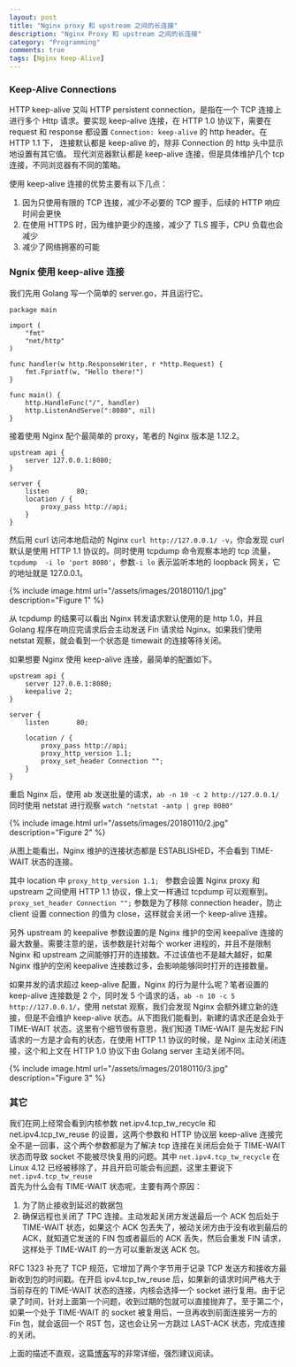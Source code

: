 ```yaml
---
layout: post
title: "Nginx proxy 和 upstream 之间的长连接"
description: "Nginx Proxy 和 upstream 之间的长连接"
category: "Programming" 
comments: true
tags: [Nginx Keep-Alive]
---
```


### Keep-Alive Connections
HTTP keep-alive 又叫 HTTP persistent connection，是指在一个 TCP 连接上进行多个 Http 请求。要实现 keep-alive 连接，在 HTTP 1.0 协议下，需要在 request 和 response 都设置 `Connection: keep-alive` 的 http header。在 HTTP 1.1 下，
连接默认都是 keep-alive 的，除非 Connection 的 http 头中显示地设置有其它值。
现代浏览器默认都是 keep-alive 连接，但是具体维护几个 tcp 连接，不同浏览器有不同的策略。

使用 keep-alive 连接的优势主要有以下几点：

1. 因为只使用有限的 TCP 连接，减少不必要的 TCP 握手，后续的 HTTP 响应时间会更快
2. 在使用 HTTPS 时，因为维护更少的连接，减少了 TLS 握手，CPU 负载也会减少
3. 减少了网络拥塞的可能

### Ngnix 使用 keep-alive 连接
我们先用 Golang 写一个简单的 server.go，并且运行它。

```
package main

import (
	"fmt"
	"net/http"
)

func handler(w http.ResponseWriter, r *http.Request) {
	fmt.Fprintf(w, "Hello there!")
}

func main() {
	http.HandleFunc("/", handler)
	http.ListenAndServe(":8080", nil)
}
```

接着使用 Nginx 配个最简单的 proxy，笔者的 Nginx 版本是 1.12.2。

```
upstream api {
    server 127.0.0.1:8080;
}

server {
    listen       80;
    location / {
        proxy_pass http://api;
    }
}
```
然后用 curl 访问本地启动的 Nginx `curl http://127.0.0.1/ -v`，你会发现 curl 默认是使用 HTTP 1.1 协议的。同时使用 tcpdump 命令观察本地的 tcp 流量，` tcpdump  -i lo 'port 8080'`，参数`-i lo` 表示监听本地的 loopback 网关，它的地址就是 127.0.0.1。

{% include image.html url="/assets/images/20180110/1.jpg" description="Figure 1" %}

从 tcpdump 的结果可以看出 Nginx 转发请求默认使用的是 http 1.0，并且 Golang 程序在响应完请求后会主动发送 Fin 请求给 Nginx。如果我们使用 netstat 观察，就会看到一个状态是 timewait 的连接等待关闭。

如果想要 Nginx 使用 keep-alive 连接，最简单的配置如下。

```
upstream api {
    server 127.0.0.1:8080;
    keepalive 2;
}

server {
    listen       80;

    location / {
        proxy_pass http://api;
        proxy_http_version 1.1;
        proxy_set_header Connection "";
    }
}
```
重启 Nginx 后，使用 ab 发送批量的请求，`ab -n 10 -c 2 http://127.0.0.1/` 同时使用 netstat 进行观察 `watch "netstat -antp | grep 8080"`

{% include image.html url="/assets/images/20180110/2.jpg" description="Figure 2" %}

从图上能看出，Nginx 维护的连接状态都是 ESTABLISHED，不会看到 TIME-WAIT 状态的连接。

其中 location 中 `proxy_http_version 1.1; ` 参数会设置 Nginx proxy 和 upstream 之间使用 HTTP 1.1 协议，像上文一样通过 tcpdump 可以观察到。`proxy_set_header Connection "";` 参数是为了移除 connection header，防止 client 设置 connection 的值为 close，这样就会关闭一个 keep-alive 连接。

另外 upstream 的 keepalive 参数设置的是 Nginx 维护的空闲 keepalive 连接的最大数量。需要注意的是，该参数是针对每个 worker 进程的，并且不是限制 Nginx 和 upstream 之间能够打开的连接数。不过该值也不是越大越好，如果 Nginx 维护的空闲 keepalive 连接数过多，会影响能够同时打开的连接数量。

如果并发的请求超过 keep-alive 配置，Nginx 的行为是什么呢？笔者设置的 keep-alive 连接数是 2 个，同时发 5 个请求的话，`ab -n 10 -c 5 http://127.0.0.1/`，使用 netstat 观察，我们会发现 Nginx 会额外建立新的连接，但是不会维护 keep-alive 状态。从下图我们能看到，新建的请求还是会处于 TIME-WAIT 状态。这里有个细节很有意思，我们知道 TIME-WAIT 是先发起 FIN 请求的一方是才会有的状态，在使用 HTTP 1.1 协议的时候，是 Nginx 主动关闭连接，这个和上文在 HTTP 1.0 协议下由 Golang server 主动关闭不同。

{% include image.html url="/assets/images/20180110/3.jpg" description="Figure 3" %}


### 其它
我们在网上经常会看到内核参数 net.ipv4.tcp_tw_recycle 和 net.ipv4.tcp_tw_reuse 的设置，这两个参数和 HTTP 协议层 keep-alive 连接完全不是一回事，这个两个参数都是为了解决 tcp 连接在关闭后会处于 TIME-WAIT 状态而导致 socket 不能被尽快复用的问题。其中 `net.ipv4.tcp_tw_recycle` 在 Linux 4.12 已经被移除了，并且开启可能会有[问题](http://www.pagefault.info/?p=416)，这里主要说下 `net.ipv4.tcp_tw_reuse`  
首先为什么会有 TIME-WAIT 状态呢，主要有两个原因：  
1. 为了防止接收到延迟的数据包  
2. 确保远程也关闭了 TPC 连接。主动发起关闭方发送最后一个 ACK 包后处于 TIME-WAIT 状态，如果这个 ACK 包丢失了，被动关闭方由于没有收到最后的 ACK，就知道它发送的 FIN 包或者最后的 ACK 丢失，然后会重发 FIN 请求，这样处于 TIME-WAIT 的一方可以重新发送 ACK 包。

RFC 1323 补充了 TCP 规范，它增加了两个字节用于记录 TCP 发送方和接收方最新收到包的时间戳。在开启 ipv4.tcp_tw_reuse 后，如果新的请求时间严格大于当前存在的 TIME-WAIT 状态的连接，内核会选择一个 socket 进行复用。由于记录了时间，针对上面第一个问题，收到过期的包就可以直接抛弃了。至于第二个，如果一个处于 TIME-WAIT 的 socket 被复用后，一旦再收到前面连接另一方的 Fin 包，就会返回一个 RST 包，这也会让另一方跳过 LAST-ACK 状态，完成连接的关闭。

上面的描述不直观，这篇[博客](https://vincent.bernat.im/en/blog/2014-tcp-time-wait-state-linux)写的非常详细，强烈建议阅读。


